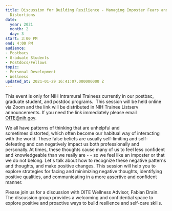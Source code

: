 ```yaml
---
title: Discussion for Building Resilience - Managing Imposter Fears and Cognitive
  Distortions
date:
  year: 2021
  month: 2
  day: 3
start: 3:00 PM
end: 4:00 PM
audience:
- Postbacs
- Graduate Students
- Postdocs/Fellows
topic:
- Personal Development
- Wellness
updated_at: 2021-01-29 16:41:07.000000000 Z
---
```

This event is only for NIH Intramural Trainees currently in our postbac,
graduate student, and postdoc programs.  This session will be held
online via Zoom and the link will be distributed in NIH Trainee Listserv
announcements. If you need the link immediately please email
OITE@nih.gov. 

We all have patterns of thinking that are unhelpful and
sometimes distorted, which often become our habitual way of interacting
with the world. These false beliefs are usually self-limiting and
self-defeating and can negatively impact us both professionally and
personally. At times, these thoughts cause many of us to feel less
confident and knowledgeable than we really are - - so we feel like an
imposter or that we do not belong. Let's talk about how to recognize
these negative patterns and thoughts, and make positive changes.  This
session will help you to explore strategies for facing and minimizing
negative thoughts, identifying positive qualities, and communicating in
a more assertive and confident manner.   

Please join us for a discussion with OITE Wellness Advisor, Fabian
Drain. The discussion group provides a welcoming and confidential space
to explore positive and proactive ways to build resilience and self-care
skills.
